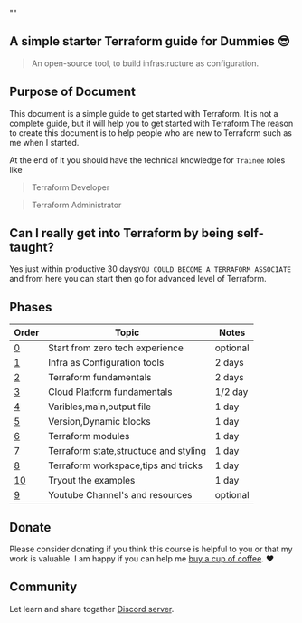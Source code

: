 "<a id="start">" </a>
## A simple starter Terraform guide for Dummies 😎 

> An open-source tool, to build infrastructure as configuration.

## Purpose of Document

This document is a simple guide to get started with Terraform. It is not a complete guide, but it will help you to get started with Terraform.The reason to create this document is to help people who are new to Terraform such as me when I started.

At the end of it you should have the technical knowledge for `Trainee` roles like
> Terraform Developer

> Terraform Administrator

## Can I really get into Terraform by being self-taught?

 Yes just within productive 30 days`YOU COULD BECOME A TERRAFORM ASSOCIATE` 
 and from here you can start then go for advanced level of Terraform.
<!-- and [deploy it on GitHub Pages](deploy.md).
See the [Quick start](quickstart.md) guide for more details. -->

## Phases

| Order | Topic                                                                          | Notes      |
|-------|----------------------------------------|---------------------------------------|
| [0](Chapter_0-Startfromzerotechexperience.md)  | Start from zero tech experience       | optional
| [1](InfraasConfigurationtools.md)              | Infra as Configuration tools          |  2 days
| [2](phase2/README.md)                          | Terraform fundamentals                |  2 days    |
| [3](phase3/README.md)                          | Cloud Platform fundamentals           |  1/2 day   |
| [4](phase4/README.md)                          | Varibles,main,output file             |  1 day     |
| [5](phase5/README.md)                          | Version,Dynamic blocks                |  1 day     |
| [6](phase6/README.md)                          | Terraform modules                     |  1 day     |
| [7](phase7/README.md)                          | Terraform state,structuce and styling |  1 day     |
| [8](phase8/README.md)                          | Terraform workspace,tips and tricks   |  1 day     |
| [10](examples.md)                              | Tryout the examples                   |  1 day     |
| [9](phase9/README.md)                          | Youtube Channel's and resources       |  optional  |


## Donate

Please consider donating if you think this course is helpful to you or that my work is valuable. I am happy if you can help me [buy a cup of coffee](https://github.com/mkarjun). :heart:

## Community

Let learn and share togather [Discord server](https://discord.gg/vUkyYccp).
